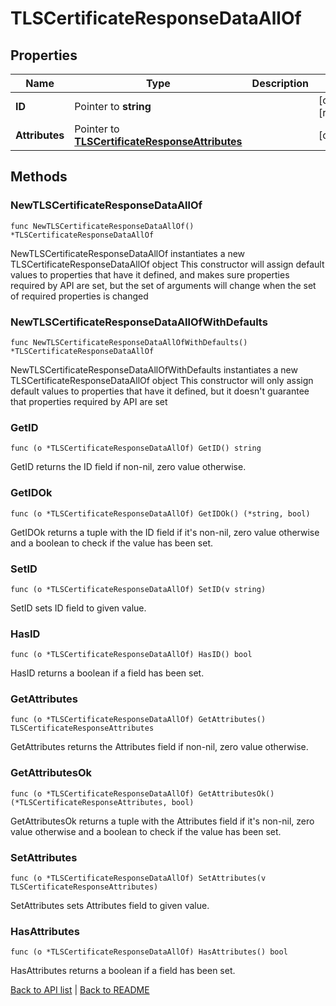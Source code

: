 # TLSCertificateResponseDataAllOf

## Properties

Name | Type | Description | Notes
------------ | ------------- | ------------- | -------------
**ID** | Pointer to **string** |  | [optional] [readonly] 
**Attributes** | Pointer to [**TLSCertificateResponseAttributes**](TlsCertificateResponseAttributes.md) |  | [optional] 

## Methods

### NewTLSCertificateResponseDataAllOf

`func NewTLSCertificateResponseDataAllOf() *TLSCertificateResponseDataAllOf`

NewTLSCertificateResponseDataAllOf instantiates a new TLSCertificateResponseDataAllOf object
This constructor will assign default values to properties that have it defined,
and makes sure properties required by API are set, but the set of arguments
will change when the set of required properties is changed

### NewTLSCertificateResponseDataAllOfWithDefaults

`func NewTLSCertificateResponseDataAllOfWithDefaults() *TLSCertificateResponseDataAllOf`

NewTLSCertificateResponseDataAllOfWithDefaults instantiates a new TLSCertificateResponseDataAllOf object
This constructor will only assign default values to properties that have it defined,
but it doesn't guarantee that properties required by API are set

### GetID

`func (o *TLSCertificateResponseDataAllOf) GetID() string`

GetID returns the ID field if non-nil, zero value otherwise.

### GetIDOk

`func (o *TLSCertificateResponseDataAllOf) GetIDOk() (*string, bool)`

GetIDOk returns a tuple with the ID field if it's non-nil, zero value otherwise
and a boolean to check if the value has been set.

### SetID

`func (o *TLSCertificateResponseDataAllOf) SetID(v string)`

SetID sets ID field to given value.

### HasID

`func (o *TLSCertificateResponseDataAllOf) HasID() bool`

HasID returns a boolean if a field has been set.

### GetAttributes

`func (o *TLSCertificateResponseDataAllOf) GetAttributes() TLSCertificateResponseAttributes`

GetAttributes returns the Attributes field if non-nil, zero value otherwise.

### GetAttributesOk

`func (o *TLSCertificateResponseDataAllOf) GetAttributesOk() (*TLSCertificateResponseAttributes, bool)`

GetAttributesOk returns a tuple with the Attributes field if it's non-nil, zero value otherwise
and a boolean to check if the value has been set.

### SetAttributes

`func (o *TLSCertificateResponseDataAllOf) SetAttributes(v TLSCertificateResponseAttributes)`

SetAttributes sets Attributes field to given value.

### HasAttributes

`func (o *TLSCertificateResponseDataAllOf) HasAttributes() bool`

HasAttributes returns a boolean if a field has been set.


[Back to API list](../README.md#documentation-for-api-endpoints) | [Back to README](../README.md)
